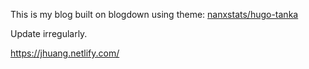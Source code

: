 This is my blog built on blogdown using theme: [nanxstats/hugo-tanka](https://github.com/nanxstats/hugo-tanka)

Update irregularly.

https://jhuang.netlify.com/